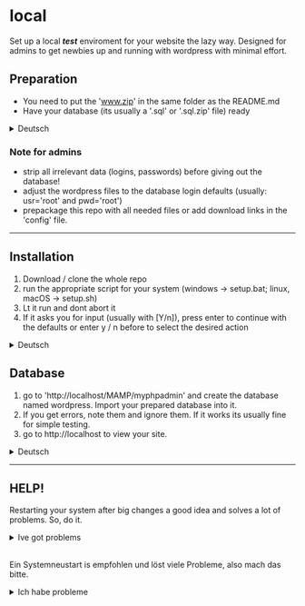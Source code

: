 # local
Set up a local ***test*** enviroment for your website the lazy way. 
Designed for admins to get newbies up and running with wordpress with minimal effort.

## Preparation
- You need to put the 'www.zip' in the same folder as the README.md
- Have your database (its usually a '.sql' or '.sql.zip' file) ready


<details> <summary>Deutsch</summary> 
  
  - Lege dein 'www.zip' archiv in den gleichen ordner wo ua. README.md, setup.bat liegen
  - Halte deine datenbank bereit (typischerweise eine '.sql' oder '.sql.zip' datei)
  
</details>


### Note for admins 
  - strip all irrelevant data (logins, passwords) before giving out the database!
  - adjust the wordpress files to the database login defaults (usually: usr='root' and pwd='root')
  - prepackage this repo with all needed files or add download links in the 'config' file.

---------------
## Installation
1. Download / clone the whole repo
2. run the appropriate script for your system (windows -> setup.bat; linux, macOS -> setup.sh)
3. Lt it run and dont abort it
4. If it asks you for input (usually with [Y/n]), press enter to continue with the defaults or enter y / n before to select the desired action

<details> <summary>Deutsch</summary>  

1. gesamten Ordner als zip herunterladen (Button "Alle dateien herunterladen") und in einen beliebigen ordner entpacken   
  
2. setup batch skript ausführen (doppelklicken)   
  
3. Laufen lassen, nicht abbrechen.   
  
4. Bei fragen nach user input [Y/n] 'enter' drücken um die groß geschriebene option auszuwählen, sonst einfach 'yes', 'no', 'y' bzw 'n' für die entsprechende option drücken  
   
</details>


## Database
1. go to 'http://localhost/MAMP/myphpadmin' and create the database named wordpress. Import your prepared database into it.
2. If you get errors, note them and ignore them. If it works its usually fine for simple testing.
3. go to http://localhost to view your site. 

<details> <summary>Deutsch</summary> 

1. Bei myphp (url: http://localhost/MAMP/myphpadmin ) eine datenbank "wordpress" anlegen, draufklicken, dann auf "importieren" klicken. wordpress.sql.zip auswählen und hochladen   
  
2. fehler notieren, dann ignorieren   
  
3. gehe auf http://localhost um deine seite zu sehen.
</details>


---------------
## HELP!
Restarting your system after big changes a good idea and solves a lot of problems. So, do it.
<br>

<details> <summary>Ive got problems</summary> 
  
  Thats unfortunate, but acceptance is always the first step. Moving on then:

  <br>

  ### P: The installation of program __ doesnt continue
  S: Wait for it. In case of windows, try to press enter. Maybe chocolatery needed confirmation.
  
  
  
  ### P: 'www.zip' is missing
  S: You need to provide contents for your www or htdocs folder. The zip should contain the files directly, not inside www folder.
  
  
  
  ### P: MAMP throws some errors
  S: But does the webserver work anyway? If no, restart your system. If its still not working, run the script again.
  
  
  
  ### P: localhost redirect to the live wordpress page
  S: Change the site adress locally and then CLEAR THE BROWSER CACHE.
  
</details>

<br>

Ein Systemneustart is empfohlen und löst viele Probleme, also mach das bitte.
<details> <summary>Ich habe probleme</summary> 
  
  Das ist schade, aber akzeptanz ist der erste schritt hin zur lösung.
  
  <br>
  
  ### P: Die Installation von Programm _ geht nicht weiter
  L: Braucht ggf mal eine Bestätigung, einmal Enter drücken. Kann aber auch einfach mal lange dauern.



  ### P: 'www.zip' fehlt
  L: schau nach ob du die zipdatei mit heruntergeladen hast; liegt sie im selben ordner wie 'setup.bat' ?
  Wenn du gar keine 'www.zip' datei hast solltest du deinen admin danach fragen.

  

  ### P: MAMP zeigt mir komische fehler an
  L: System neustarten. Wenn immer noch probleme auftreten: skript nochmal laufen lassen.

  

  ### P: Localhost leitet auf die originale website weiter
  L: Browsercache leeren.

  

  ### P: Wie geht xy, Z geht nicht (!) und ähnliches
  L: Googeln, Dokumentation lesen. #giyf \
  Das meiste löst sich so fix. Wenn nicht, einfach Fragen :)
</details>

